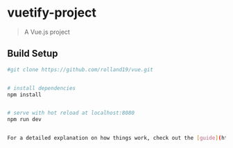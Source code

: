# vuetify-project

> A Vue.js project

## Build Setup

``` bash
#git clone https://github.com/rolland19/vue.git


# install dependencies
npm install


# serve with hot reload at localhost:8080
npm run dev


For a detailed explanation on how things work, check out the [guide](http://vuejs-templates.github.io/webpack/) and [docs for vue-loader](http://vuejs.github.io/vue-loader).
